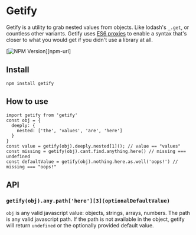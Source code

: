 # Getify

Getify is a utility to grab nested values from objects. Like lodash's `_.get`, or countless other variants. Getify uses [ES6 proxies](https://developer.mozilla.org/en/docs/Web/JavaScript/Reference/Global_Objects/Proxy) to enable a syntax that's closer to what you would get if you didn't use a library at all.

[![NPM Version][npm-image]][npm-url]

## Install

`npm install getify`

## How to use

```
import getify from 'getify'
const obj = {
  deeply: {
    nested: ['the', 'values', 'are', 'here']
  }
}
const value = getify(obj).deeply.nested[1](); // value == "values"
const missing = getify(obj).cant.find.anything.here() // missing === undefined
const defaultValue = getify(obj).nothing.here.as.well('oops!') // missing === "oops!"
```

## API

### `getify(obj).any.path['here'][3](optionalDefaultValue)`

`obj` is any valid javascript value: objects, strings, arrays, numbers. The path is any valid javascript path. If the path is not available in the object, getify will return `undefined` or the optionally provided default value.

[npm-image]: https://img.shields.io/npm/v/getify.svg
